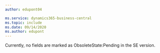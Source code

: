 ```yaml
---
author: edupont04

ms.service: dynamics365-business-central
ms.topic: include
ms.date: 09/14/2020
ms.author: edupont
---
```

Currently, no fields are marked as ObsoleteState:Pending in the SE version.
